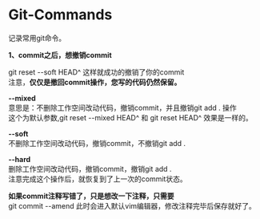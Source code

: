 # Git-Commands
记录常用git命令。

**1、commit之后，想撤销commit**  

git reset --soft HEAD^
这样就成功的撤销了你的commit  
注意，**仅仅是撤回commit操作，您写的代码仍然保留。** 

**--mixed**  
意思是：不删除工作空间改动代码，撤销commit，并且撤销git add . 操作  
这个为默认参数,git reset --mixed HEAD^ 和 git reset HEAD^ 效果是一样的。  

**--soft**  
不删除工作空间改动代码，撤销commit，不撤销git add .

**--hard**     
删除工作空间改动代码，撤销commit，撤销git add .   
注意完成这个操作后，就恢复到了上一次的commit状态。 

**如果commit注释写错了，只是想改一下注释，只需要**  
git commit --amend
此时会进入默认vim编辑器，修改注释完毕后保存就好了。
